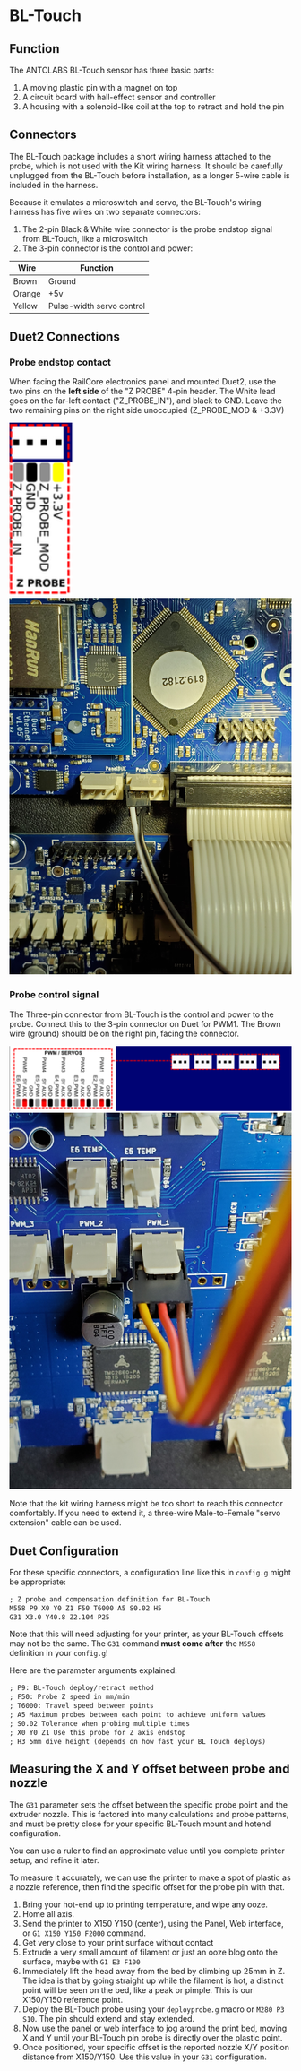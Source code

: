 # BL-Touch
## Function
The ANTCLABS BL-Touch sensor has three basic parts:
1. A moving plastic pin with a magnet on top
1. A circuit board with hall-effect sensor and controller
1. A housing with a solenoid-like coil at the top to retract and hold the pin

## Connectors
The BL-Touch package includes a short wiring harness attached to the probe, which is not used with the Kit wiring harness.  It should be carefully unplugged from the BL-Touch before installation, as a longer 5-wire cable is included in the harness.

Because it emulates a microswitch and servo, the BL-Touch's wiring harness has five wires on two separate connectors:
1. The 2-pin Black & White wire connector is the probe endstop signal from BL-Touch, like a microswitch
1. The 3-pin connector is the control and power:

| Wire | Function |
| --- | ---|
| Brown | Ground |
| Orange | +5v |
| Yellow | Pulse-width servo control |

## Duet2 Connections
### Probe endstop contact
When facing the RailCore electronics panel and mounted Duet2, use the two pins on the **left side** of the "Z PROBE" 4-pin header.
The White lead goes on the far-left contact ("Z_PROBE_IN"), and black to GND.
Leave the two remaining pins on the right side unoccupied (Z_PROBE_MOD & +3.3V)

![Z Probe header](./bltouch-zprobe.png)
![Probe Connection](./bltouch-probe.jpg)

### Probe control signal
The Three-pin connector from BL-Touch is the control and power to the probe.  Connect this to the 3-pin connector on Duet for PWM1.
The Brown wire (ground) should be on the right pin, facing the connector.

![Duet Servo](./bltouch-pwm-pins.png)
![Servo connection](./bltouch-pwm.jpg)

Note that the kit wiring harness might be too short to reach this connector comfortably.  If you need to extend it, a three-wire Male-to-Female "servo extension" cable can be used.

## Duet Configuration
For these specific connectors, a configuration line like this in `config.g` might be appropriate:
```
; Z probe and compensation definition for BL-Touch
M558 P9 X0 Y0 Z1 F50 T6000 A5 S0.02 H5
G31 X3.0 Y40.8 Z2.104 P25
```
Note that this will need adjusting for your printer, as your BL-Touch offsets may not be the same.
The `G31` command **must come after** the `M558` definition in your `config.g`!

Here are the parameter arguments explained:
```
; P9: BL-Touch deploy/retract method
; F50: Probe Z speed in mm/min
; T6000: Travel speed between points
; A5 Maximum probes between each point to achieve uniform values
; S0.02 Tolerance when probing multiple times
; X0 Y0 Z1 Use this probe for Z axis endstop
; H3 5mm dive height (depends on how fast your BL Touch deploys)
```

## Measuring the X and Y offset between probe and nozzle
The `G31` parameter sets the offset between the specific probe point and the extruder nozzle.  This is factored into many calculations and probe patterns, and must be pretty close for your specific BL-Touch mount and hotend configuration.

You can use a ruler to find an approximate value until you complete printer setup, and refine it later.

To measure it accurately, we can use the printer to make a spot of plastic as a nozzle reference, then find the specific offset for the probe pin with that.

1. Bring your hot-end up to printing temperature, and wipe any ooze.
1. Home all axis.
1. Send the printer to X150 Y150 (center), using the Panel, Web interface, or `G1 X150 Y150 F2000` command.
1. Get very close to your print surface without contact
1. Extrude a very small amount of filament or just an ooze blog onto the surface, maybe with `G1 E3 F100`
1. Immediately lift the head away from the bed by climbing up 25mm in Z.  The idea is that by going straight up while the filament is hot, a distinct point will be seen on the bed, like a peak or pimple.  This is our X150/Y150 reference point.
1. Deploy the BL-Touch probe using your `deployprobe.g` macro or `M280 P3 S10`.  The pin should extend and stay extended.
1. Now use the panel or web interface to jog around the print bed, moving X and Y until your BL-Touch pin probe is directly over the plastic point.
1. Once positioned, your specific offset is the reported nozzle X/Y position distance from X150/Y150.  Use this value in your `G31` configuration.

